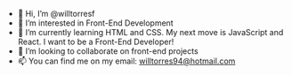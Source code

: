 - 👋 Hi, I’m @willtorresf
- 👀 I’m interested in Front-End Development
- 🌱 I’m currently learning HTML and CSS. My next move is JavaScript and React. I want to be a Front-End Developer! 
- 💞️ I’m looking to collaborate on front-end projects
- 📫 You can find me on my email: willtorres94@hotmail.com

<!---
willtorresf/willtorresf is a ✨ special ✨ repository because its `README.md` (this file) appears on your GitHub profile.
You can click the Preview link to take a look at your changes.
--->
